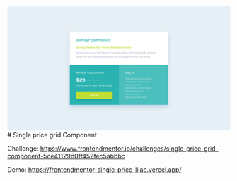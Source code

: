 <img src="./preview.png">
<br/>
# Single price grid Component


Challenge: https://www.frontendmentor.io/challenges/single-price-grid-component-5ce41129d0ff452fec5abbbc

Demo: https://frontendmentor-single-price-lilac.vercel.app/
